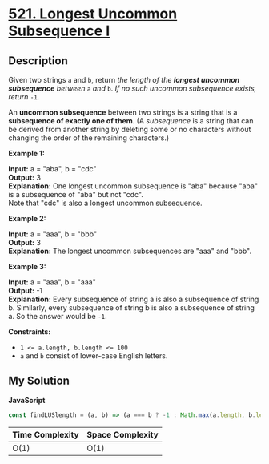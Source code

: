 # [521. Longest Uncommon Subsequence I](https://leetcode.com/problems/longest-uncommon-subsequence-i)

## Description

Given two strings `a` and `b`, return _the length of the **longest uncommon subsequence** between_ `a` _and_ `b`. _If no such uncommon subsequence exists, return_ `-1`_._

An **uncommon subsequence** between two strings is a string that is a **subsequence of exactly one of them**. (A _subsequence_ is a string that can be derived from another string by deleting some or no characters without changing the order of the remaining characters.)

**Example 1:**

**Input:** a = "aba", b = "cdc"  
**Output:** 3  
**Explanation:** One longest uncommon subsequence is "aba" because "aba" is a subsequence of "aba" but not "cdc".  
Note that "cdc" is also a longest uncommon subsequence.

**Example 2:**

**Input:** a = "aaa", b = "bbb"  
**Output:** 3  
**Explanation:** The longest uncommon subsequences are "aaa" and "bbb".

**Example 3:**

**Input:** a = "aaa", b = "aaa"  
**Output:** -1  
**Explanation:** Every subsequence of string a is also a subsequence of string b. Similarly, every subsequence of string b is also a subsequence of string a. So the answer would be `-1`.

**Constraints:**

- `1 <= a.length, b.length <= 100`
- `a` and `b` consist of lower-case English letters.

## My Solution

**JavaScript**

```js
const findLUSlength = (a, b) => (a === b ? -1 : Math.max(a.length, b.length));
```

| Time Complexity | Space Complexity |
| --------------- | ---------------- |
| O(1)            | O(1)             |
